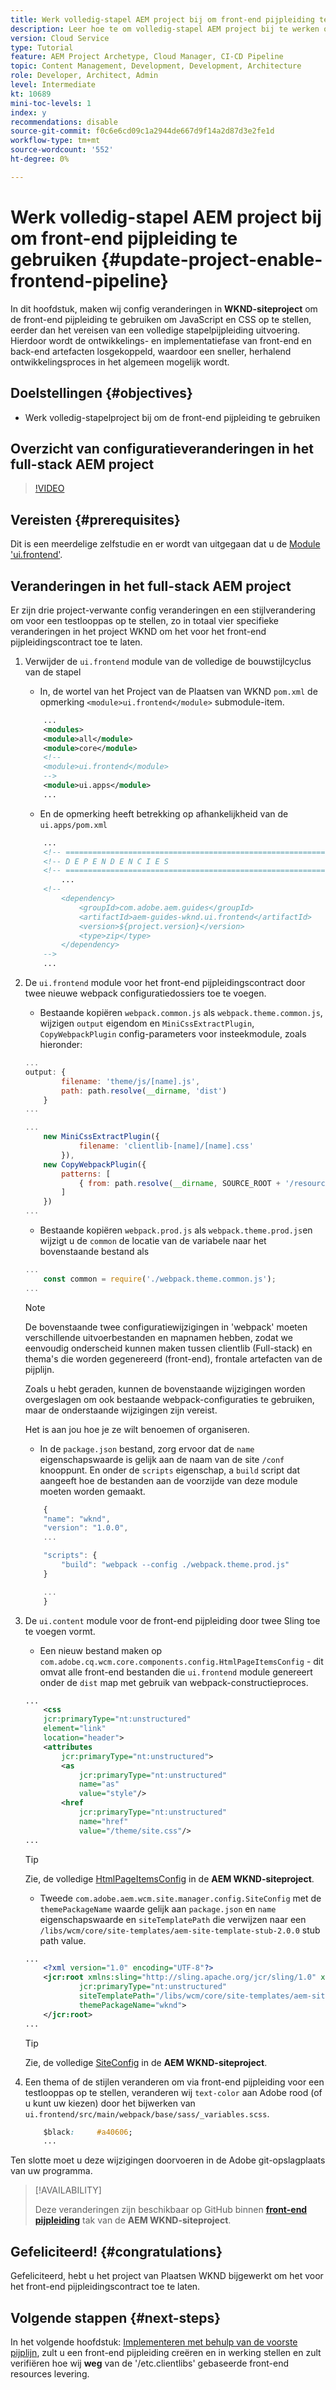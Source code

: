 ```yaml
---
title: Werk volledig-stapel AEM project bij om front-end pijpleiding te gebruiken
description: Leer hoe te om volledig-stapel AEM project bij te werken om het voor de front-end pijpleiding toe te laten, zodat bouwt het slechts en stelt de front-end artefacten op.
version: Cloud Service
type: Tutorial
feature: AEM Project Archetype, Cloud Manager, CI-CD Pipeline
topic: Content Management, Development, Development, Architecture
role: Developer, Architect, Admin
level: Intermediate
kt: 10689
mini-toc-levels: 1
index: y
recommendations: disable
source-git-commit: f0c6e6cd09c1a2944de667d9f14a2d87d3e2fe1d
workflow-type: tm+mt
source-wordcount: '552'
ht-degree: 0%

---
```



# Werk volledig-stapel AEM project bij om front-end pijpleiding te gebruiken {#update-project-enable-frontend-pipeline}

In dit hoofdstuk, maken wij config veranderingen in __WKND-siteproject__ om de front-end pijpleiding te gebruiken om JavaScript en CSS op te stellen, eerder dan het vereisen van een volledige stapelpijpleiding uitvoering. Hierdoor wordt de ontwikkelings- en implementatiefase van front-end en back-end artefacten losgekoppeld, waardoor een sneller, herhalend ontwikkelingsproces in het algemeen mogelijk wordt.

## Doelstellingen {#objectives}

* Werk volledig-stapelproject bij om de front-end pijpleiding te gebruiken

## Overzicht van configuratieveranderingen in het full-stack AEM project

>[!VIDEO](https://video.tv.adobe.com/v/3409419/)

## Vereisten {#prerequisites}

Dit is een meerdelige zelfstudie en er wordt van uitgegaan dat u de [Module &#39;ui.frontend&#39;](./review-uifrontend-module.md).


## Veranderingen in het full-stack AEM project

Er zijn drie project-verwante config veranderingen en een stijlverandering om voor een testlooppas op te stellen, zo in totaal vier specifieke veranderingen in het project WKND om het voor het front-end pijpleidingscontract toe te laten.

1. Verwijder de `ui.frontend` module van de volledige de bouwstijlcyclus van de stapel

   * In, de wortel van het Project van de Plaatsen van WKND `pom.xml` de opmerking `<module>ui.frontend</module>` submodule-item.

   ```xml
       ...
       <modules>
       <module>all</module>
       <module>core</module>
       <!--
       <module>ui.frontend</module>
       -->                
       <module>ui.apps</module>
       ...
   ```

   * En de opmerking heeft betrekking op afhankelijkheid van de `ui.apps/pom.xml`

   ```xml
       ...
       <!-- ====================================================================== -->
       <!-- D E P E N D E N C I E S                                                -->
       <!-- ====================================================================== -->
           ...
       <!--
           <dependency>
               <groupId>com.adobe.aem.guides</groupId>
               <artifactId>aem-guides-wknd.ui.frontend</artifactId>
               <version>${project.version}</version>
               <type>zip</type>
           </dependency>
       -->    
       ...
   ```

1. De `ui.frontend` module voor het front-end pijpleidingscontract door twee nieuwe webpack configuratiedossiers toe te voegen.

   * Bestaande kopiëren `webpack.common.js` als `webpack.theme.common.js`, wijzigen `output` eigendom en `MiniCssExtractPlugin`, `CopyWebpackPlugin` config-parameters voor insteekmodule, zoals hieronder:

   ```javascript
   ...
   output: {
           filename: 'theme/js/[name].js', 
           path: path.resolve(__dirname, 'dist')
       }
   ...
   
   ...
       new MiniCssExtractPlugin({
               filename: 'clientlib-[name]/[name].css'
           }),
       new CopyWebpackPlugin({
           patterns: [
               { from: path.resolve(__dirname, SOURCE_ROOT + '/resources'), to: './clientlib-site' }
           ]
       })
   ...
   ```

   * Bestaande kopiëren `webpack.prod.js` als `webpack.theme.prod.js`en wijzigt u de `common` de locatie van de variabele naar het bovenstaande bestand als

   ```javascript
   ...
       const common = require('./webpack.theme.common.js');
   ...
   ```

   >[!NOTE]
   >
   >De bovenstaande twee configuratiewijzigingen in &#39;webpack&#39; moeten verschillende uitvoerbestanden en mapnamen hebben, zodat we eenvoudig onderscheid kunnen maken tussen clientlib (Full-stack) en thema&#39;s die worden gegenereerd (front-end), frontale artefacten van de pijplijn.
   >
   >Zoals u hebt geraden, kunnen de bovenstaande wijzigingen worden overgeslagen om ook bestaande webpack-configuraties te gebruiken, maar de onderstaande wijzigingen zijn vereist.
   >
   >Het is aan jou hoe je ze wilt benoemen of organiseren.


   * In de `package.json` bestand, zorg ervoor dat de  `name` eigenschapswaarde is gelijk aan de naam van de site `/conf` knooppunt. En onder de `scripts` eigenschap, a `build` script dat aangeeft hoe de bestanden aan de voorzijde van deze module moeten worden gemaakt.

   ```javascript
       {
       "name": "wknd",
       "version": "1.0.0",
       ...
   
       "scripts": {
           "build": "webpack --config ./webpack.theme.prod.js"
       }
   
       ...
       }
   ```

1. De `ui.content` module voor de front-end pijpleiding door twee Sling toe te voegen vormt.

   * Een nieuw bestand maken op `com.adobe.cq.wcm.core.components.config.HtmlPageItemsConfig` - dit omvat alle front-end bestanden die `ui.frontend` module genereert onder de `dist` map met gebruik van webpack-constructieproces.

   ```xml
   ...
       <css
       jcr:primaryType="nt:unstructured"
       element="link"
       location="header">
       <attributes
           jcr:primaryType="nt:unstructured">
           <as
               jcr:primaryType="nt:unstructured"
               name="as"
               value="style"/>
           <href
               jcr:primaryType="nt:unstructured"
               name="href"
               value="/theme/site.css"/>
   ...
   ```

   >[!TIP]
   >
   >    Zie, de volledige [HtmlPageItemsConfig](https://github.com/adobe/aem-guides-wknd/blob/feature/frontend-pipeline/ui.content/src/main/content/jcr_root/conf/wknd/_sling_configs/com.adobe.cq.wcm.core.components.config.HtmlPageItemsConfig/.content.xml) in de __AEM WKND-siteproject__.


   * Tweede `com.adobe.aem.wcm.site.manager.config.SiteConfig` met de `themePackageName` waarde gelijk aan `package.json` en `name` eigenschapswaarde en `siteTemplatePath` die verwijzen naar een `/libs/wcm/core/site-templates/aem-site-template-stub-2.0.0` stub path value.

   ```xml
   ...
       <?xml version="1.0" encoding="UTF-8"?>
       <jcr:root xmlns:sling="http://sling.apache.org/jcr/sling/1.0" xmlns:jcr="http://www.jcp.org/jcr/1.0" xmlns:nt="http://www.jcp.org/jcr/nt/1.0"
               jcr:primaryType="nt:unstructured"
               siteTemplatePath="/libs/wcm/core/site-templates/aem-site-template-stub-2.0.0"
               themePackageName="wknd">
       </jcr:root>
   ...
   ```

   >[!TIP]
   >
   >    Zie, de volledige [SiteConfig](https://github.com/adobe/aem-guides-wknd/blob/feature/frontend-pipeline/ui.content/src/main/content/jcr_root/conf/wknd/_sling_configs/com.adobe.aem.wcm.site.manager.config.SiteConfig/.content.xml) in de __AEM WKND-siteproject__.

1. Een thema of de stijlen veranderen om via front-end pijpleiding voor een testlooppas op te stellen, veranderen wij `text-color` aan Adobe rood (of u kunt uw kiezen) door het bijwerken van `ui.frontend/src/main/webpack/base/sass/_variables.scss`.

   ```css
       $black:     #a40606;
       ...
   ```

Ten slotte moet u deze wijzigingen doorvoeren in de Adobe git-opslagplaats van uw programma.


>[!AVAILABILITY]
>
> Deze veranderingen zijn beschikbaar op GitHub binnen [__front-end pijpleiding__](https://github.com/adobe/aem-guides-wknd/tree/feature/frontend-pipeline) tak van de __AEM WKND-siteproject__.


## Gefeliciteerd! {#congratulations}

Gefeliciteerd, hebt u het project van Plaatsen WKND bijgewerkt om het voor het front-end pijpleidingscontract toe te laten.

## Volgende stappen {#next-steps}

In het volgende hoofdstuk: [Implementeren met behulp van de voorste pijplijn](create-frontend-pipeline.md), zult u een front-end pijpleiding creëren en in werking stellen en zult verifiëren hoe wij __weg__ van de &#39;/etc.clientlibs&#39; gebaseerde front-end resources levering.
